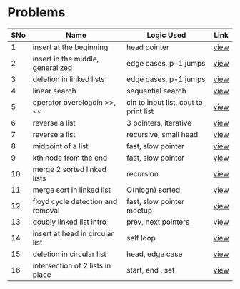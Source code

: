 # Problems

SNo | Name | Logic Used | Link |
----|------|------------|------|
1 | insert at the beginning | head pointer | [view](insert_at_head.cpp)
2 | insert in the middle, generalized | edge cases, p-1 jumps | [view](insert_in_middle.cpp)
3 | deletion in linked lists | edge cases, p-1 jumps | [view](deletion.cpp)
4 | linear search | sequential search | [view](searching.cpp)
5 | operator overeloadin >>, << | cin to input list, cout to print list | [view](operator_overloading.cpp)
6 | reverse a list | 3 pointers, iterative | [view](reverse_list.cpp)
7 | reverse a list | recursive, small head | [view](recursive_reverse.cpp)
8 | midpoint of a list | fast, slow pointer | [view](midpoint_runner.cpp)
9 | kth node from the end | fast, slow pointer | [view](kth_node_from_end.cpp)
10 | merge 2 sorted linked lists | recursion | [view](merge_2_sorted_lists.cpp)
11 | merge sort in linked list | O(nlogn) sorted | [view](merge_sort.cpp)
12 | floyd cycle detection and removal | fast, slow pointer meetup | [view](floyds_cycle.cpp)
13 | doubly linked list intro | prev, next pointers | [view](doubly_linked_list.cpp)
14 | insert at head in circular list | self loop | [view](circular_linked_list.cpp)
15 | deletion in circular list | head, edge case | [view](circular_linked_list.cpp)
16 | intersection of 2 lists in place | start, end , set | [view](intersection.cpp)